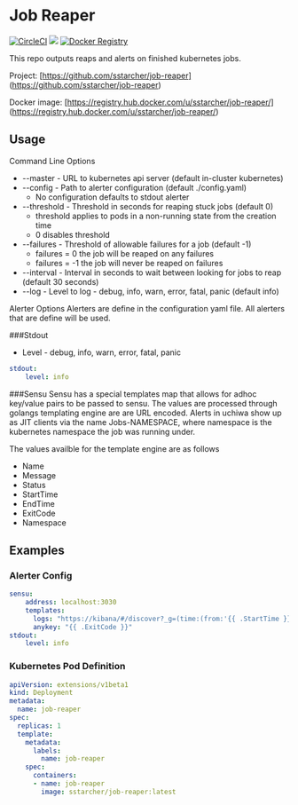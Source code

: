Job Reaper
================

[![CircleCI](https://circleci.com/gh/sstarcher/job-reaper.svg?style=svg)](https://circleci.com/gh/sstarcher/job-reaper)
[![](https://imagelayers.io/badge/sstarcher/job-reaper:latest.svg)](https://imagelayers.io/?images=sstarcher/job-reaper:latest 'Get your own badge on imagelayers.io')
[![Docker Registry](https://img.shields.io/docker/pulls/sstarcher/job-reaper.svg)](https://registry.hub.docker.com/u/sstarcher/job-reaper)&nbsp;

This repo outputs reaps and alerts on finished kubernetes jobs.

Project: [https://github.com/sstarcher/job-reaper]
(https://github.com/sstarcher/job-reaper)

Docker image: [https://registry.hub.docker.com/u/sstarcher/job-reaper/]
(https://registry.hub.docker.com/u/sstarcher/job-reaper/)


## Usage

Command Line Options
* --master - URL to kubernetes api server (default in-cluster kubernetes)
* --config - Path to alerter configuration (default ./config.yaml)
    - No configuration defaults to stdout alerter
* --threshold - Threshold in seconds for reaping stuck jobs (default 0)
    - threshold applies to pods in a non-running state from the creation time
    - 0 disables threshold
* --failures - Threshold of allowable failures for a job (default -1)
    - failures = 0 the job will be reaped on any failures
    - failures = -1 the job will never be reaped on failures
* --interval - Interval in seconds to wait between looking for jobs to reap (default 30 seconds)
* --log - Level to log - debug, info, warn, error, fatal, panic (default info)

Alerter Options
Alerters are define in the configuration yaml file.  All alerters that are define will be used. 

###Stdout
* Level - debug, info, warn, error, fatal, panic
```yaml
stdout:
    level: info
```

###Sensu
 Sensu has a special templates map that allows for adhoc key/value pairs to be passed to sensu.  The values are processed through golangs templating engine are are URL encoded.  Alerts in uchiwa show up as JIT clients via the name Jobs-NAMESPACE, where namespace is the kubernetes namespace the job was running under.

 The values availble for the template engine are as follows
*  Name
*  Message
*  Status
*  StartTime
*  EndTime
*  ExitCode
*  Namespace

## Examples
### Alerter Config
```yaml
sensu:
    address: localhost:3030
    templates:
      logs: "https://kibana/#/discover?_g=(time:(from:'{{ .StartTime }}',mode:absolute,to:'{{ .EndTime }}'))&empty_value"
      anykey: "{{ .ExitCode }}"
stdout:
    level: info
```

### Kubernetes Pod Definition
```yaml
apiVersion: extensions/v1beta1
kind: Deployment
metadata:
  name: job-reaper
spec:
  replicas: 1
  template:
    metadata:
      labels:
        name: job-reaper
    spec:
      containers:
      - name: job-reaper
        image: sstarcher/job-reaper:latest
```
